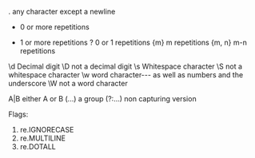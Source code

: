 . any character except a newline
* 0 or more repetitions
+ 1 or more repetitions
? 0 or 1 repetitions
{m} m repetitions
{m, n} m-n repetitions




\d Decimal digit
\D not a decimal digit
\s Whitespace character
\S not a whitespace character
\w word character--- as well as numbers and the underscore
\W not a word character

A|B either A or B
(...) a group
(?:...) non capturing version

Flags:
1. re.IGNORECASE
2. re.MULTILINE
3. re.DOTALL